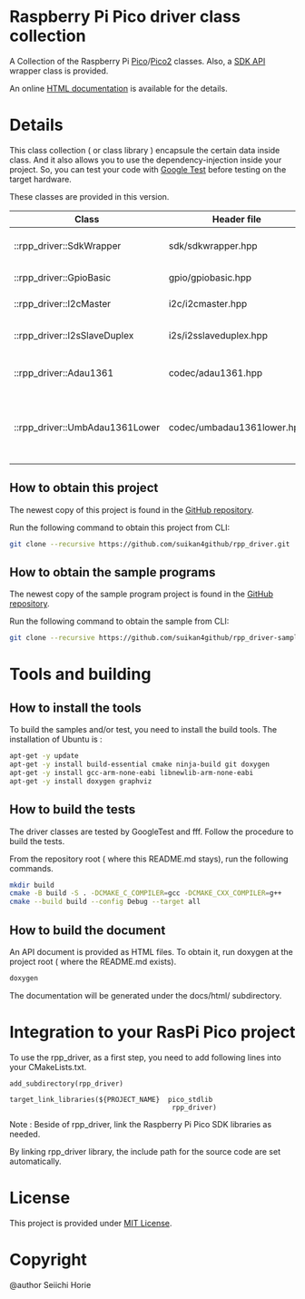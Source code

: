 # Raspberry Pi Pico driver class collection
A Collection of the Raspberry Pi [Pico](https://www.raspberrypi.com/products/raspberry-pi-pico/)/[Pico2](https://www.raspberrypi.com/products/raspberry-pi-pico-2/) classes. Also, a [SDK API](https://www.raspberrypi.com/documentation/pico-sdk/hardware.html#group_sm_config_1gaed7a6e7dc4f1979c7c62e4773df8c79b) wrapper class is provided. 

An online [HTML documentation](https://suikan4github.github.io/rpp_driver/) is available for the details.  

# Details
This class collection ( or class library ) encapsule the certain data inside class. And it also allows you to use the dependency-injection inside your project. So, you can test your code with [Google Test](https://github.com/google/googletest) before testing on the target hardware. 

These classes are provided in this version. 

| Class                           | Header file                | Description |
|---------------------------------|----                        |----------------------------- |
| ::rpp_driver::SdkWrapper        | sdk/sdkwrapper.hpp         | Wrapper class of Pico SDK    |
| ::rpp_driver::GpioBasic         | gpio/gpiobasic.hpp         | Basic GPIO controller        |
| ::rpp_driver::I2cMaster         | i2c/i2cmaster.hpp          | I2C Master controller        |
| ::rpp_driver::I2sSlaveDuplex    | i2s/i2sslaveduplex.hpp     | Polling based PIO I2S driver |
| ::rpp_driver::Adau1361          | codec/adau1361.hpp         | Audio CODEC driver           |
| ::rpp_driver::UmbAdau1361Lower  | codec/umbadau1361lower.hpp | CODEC lower driver dedicated to UMB-ADAU1361-A board |


## How to obtain this project

The newest copy of this project is found in the [GitHub repository](https://github.com/suikan4github/rpp_driver). 

Run the following command to obtain this project from CLI:
```sh
git clone --recursive https://github.com/suikan4github/rpp_driver.git
```

## How to obtain the sample programs

The newest copy of the sample program project is found in the [GitHub repository](https://github.com/suikan4github/rpp_driver-sample). 

Run the following command to obtain the sample from CLI:
```sh
git clone --recursive https://github.com/suikan4github/rpp_driver-sample.git
```


# Tools and building
## How to install the tools
To build the samples and/or test, you need to install the build tools. 
The installation of Ubuntu is : 

```sh
apt-get -y update
apt-get -y install build-essential cmake ninja-build git doxygen
apt-get -y install gcc-arm-none-eabi libnewlib-arm-none-eabi
apt-get -y install doxygen graphviz
```

## How to build the tests
The driver classes are tested by GoogleTest and fff. Follow the procedure to build the tests. 

From the repository root ( where this README.md stays), run the following commands. 
```sh
mkdir build
cmake -B build -S . -DCMAKE_C_COMPILER=gcc -DCMAKE_CXX_COMPILER=g++ 
cmake --build build --config Debug --target all
```

## How to build the document
An API document is provided as HTML files. 
To obtain it, run doxygen at the project root ( where the README.md exists).

```sh
doxygen
```

The documentation will be generated under the docs/html/ subdirectory. 

# Integration to your RasPi Pico project
To use the rpp_driver, as a first step, you need to add following lines into your CMakeLists.txt. 

```
add_subdirectory(rpp_driver)
```

```
target_link_libraries(${PROJECT_NAME}  pico_stdlib 
                                        rpp_driver)
```

Note : Beside of rpp_driver, link the Raspberry Pi Pico SDK libraries as needed. 

By linking rpp_driver library, the include path for the source code are set automatically. 

# License
This project is provided under [MIT License](LICENSE). 

# Copyright
@author Seiichi Horie
